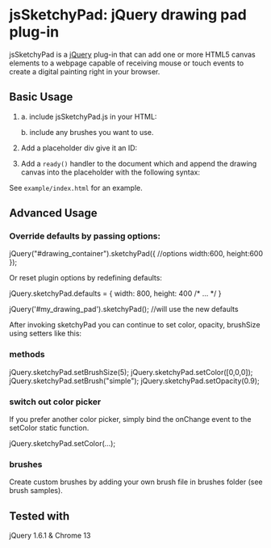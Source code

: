 
jsSketchyPad: jQuery drawing pad plug-in
=======================================

jsSketchyPad is a [jQuery](http://jquery.com/) plug-in that can add one or more
HTML5 canvas elements to a webpage capable of receiving mouse or touch
events to create a digital painting right in your browser.

Basic Usage
-----------

1) a. include jsSketchyPad.js in your HTML:
      
      <script type="text/javascript" src="farbtastic.js"></script>

   b. include any brushes you want to use.

      <script type="text/javascript" src="simple.js"></script>

2) Add a placeholder div give it an ID:

     <div id="drawing_container"></div>

3) Add a `ready()` handler to the document which and append the drawing canvas
    into the placeholder with the following syntax:

    <script type="text/javascript">
      $(document).ready(function() {
        $("#drawing_container").sketchyPad();
      });
    </script>

 
See `example/index.html` for an example.


Advanced Usage
--------------

### Override defaults by passing options:

jQuery("#drawing_container").sketchyPad({
//options
  width:600,
  height:600
});

Or reset plugin options by redefining defaults:

jQuery.sketchyPad.defaults = {
  width: 800,
  height: 400
  /* ... */
}

jQuery('#my_drawing_pad').sketchyPad(); //will use the new defaults

After invoking sketchyPad you can continue to set color, opacity, brushSize using setters like this:

### methods

jQuery.sketchyPad.setBrushSize(5);
jQuery.sketchyPad.setColor([0,0,0]);
jQuery.sketchyPad.setBrush("simple");
jQuery.sketchyPad.setOpacity(0.9);

### switch out color picker

If you prefer another color picker, simply bind the onChange event to the setColor static function.

jQuery.sketchyPad.setColor(...);

### brushes

Create custom brushes by adding your own brush file in brushes folder (see brush samples).

Tested with
-----------

jQuery 1.6.1 & Chrome 13





